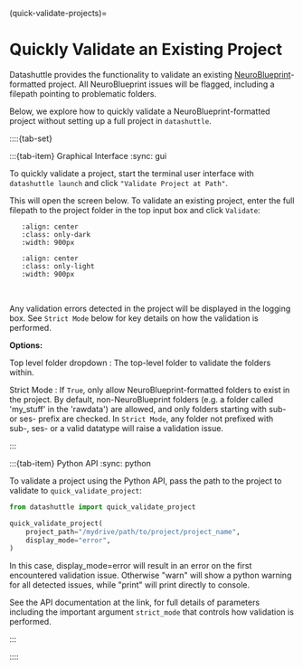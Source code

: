 (quick-validate-projects)=

# Quickly Validate an Existing Project

Datashuttle provides the functionality to validate an existing
[NeuroBlueprint](https://neuroblueprint.neuroinformatics.dev/latest/index.html)-formatted project.
All NeuroBlueprint issues will be flagged, including a filepath pointing to
problematic folders.

Below, we explore how to quickly validate a NeuroBlueprint-formatted
project without setting up a full project in ``datashuttle``.

::::{tab-set}

:::{tab-item} Graphical Interface
:sync: gui

To quickly validate a project, start the terminal user interface with
``datashuttle launch`` and click ``"Validate Project at Path"``.

This will open the screen below. To validate an existing project,
enter the full filepath to the project folder in the top input box
and click ``Validate``:

```{image} /_static/screenshots/how-to-quick-validate-project-dark.png
   :align: center
   :class: only-dark
   :width: 900px
```
```{image} /_static/screenshots/how-to-quick-validate-project-light.png
   :align: center
   :class: only-light
   :width: 900px
```
<br>

Any validation errors detected in the project will be displayed in the logging box.
See ``Strict Mode`` below for key details on how the validation is performed.

**Options:**

Top level folder dropdown
: The top-level folder to validate the folders within.

Strict Mode
: If `True`, only allow NeuroBlueprint-formatted folders to exist in
the project. By default, non-NeuroBlueprint folders (e.g. a folder
called 'my_stuff' in the 'rawdata') are allowed, and only folders
starting with sub- or ses- prefix are checked. In `Strict Mode`,
any folder not prefixed with sub-, ses- or a valid datatype will
raise a validation issue.

:::

:::{tab-item} Python API
:sync: python

To validate a project using the Python API, pass the path
to the project to validate to ``quick_validate_project``:

```python
from datashuttle import quick_validate_project

quick_validate_project(
    project_path="/mydrive/path/to/project/project_name",
    display_mode="error",
)

```

In this case, display_mode=error will result in an error on the first encountered validation issue.
Otherwise "warn" will show a python warning for all detected issues, while "print" will print directly to console.

See the [](datashuttle.quick_validate_project) API documentation at the link,
for full details of parameters including the important argument ``strict_mode``
that controls how validation is performed.

:::

::::
